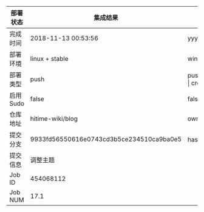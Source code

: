 部署状态 | 集成结果 | 参考值
---|---|---
完成时间 | 2018-11-13 00:53:56 | yyyy-mm-dd hh:mm:ss
部署环境 | linux + stable | window \| linux + stable
部署类型 | push | push \| pull_request \| api \| cron
启用Sudo | false | false \| true
仓库地址 | hitime-wiki/blog | owner_name/repo_name
提交分支 | 9933fd56550616e0743cd3b5ce234510ca9ba0e5 | hash 16位
提交信息 | 调整主题 |
Job ID   | 454068112 |
Job NUM  | 17.1 |
